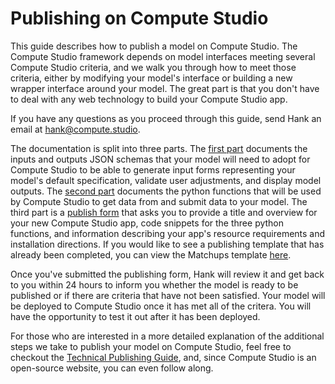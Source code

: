# Publishing on Compute Studio

This guide describes how to publish a model on Compute Studio. The Compute Studio framework depends on model interfaces meeting several Compute Studio criteria, and we walk you through how to meet those criteria, either by modifying your model's interface or building a new wrapper interface around your model. The great part is that you don't have to deal with any web technology to build your Compute Studio app.

If you have any questions as you proceed through this guide, send Hank an email at hank@compute.studio.

The documentation is split into three parts. The [first part](IOSCHEMA.md) documents the inputs and outputs JSON schemas that your model will need to adopt for Compute Studio to be able to generate input forms representing your model's default specification, validate user adjustments, and display model outputs. The [second part](ENDPOINTS.md) documents the python functions that will be used by Compute Studio to get data from and submit data to your model. The third part is a [publish form](https://www.compute.studio/publish) that asks you to provide a title and overview for your new Compute Studio app, code snippets for the three python functions, and information describing your app's resource requirements and installation directions. If you would like to see a publishing template that has already been completed, you can view the Matchups template [here](https://www.compute.studio/hdoupe/Matchups/detail).

Once you've submitted the publishing form, Hank will review it and get back to you within 24 hours to inform you whether the model is ready to be published or if there are criteria that have not been satisfied. Your model will be deployed to Compute Studio once it has met all of the critera. You will have the opportunity to test it out after it has been deployed.

For those who are interested in a more detailed explanation of the additional steps we take to publish your model on Compute Studio, feel free to checkout the [Technical Publishing Guide](technical/TECHNICALPUBLISH.md), and, since Compute Studio is an open-source website, you can even follow along.
